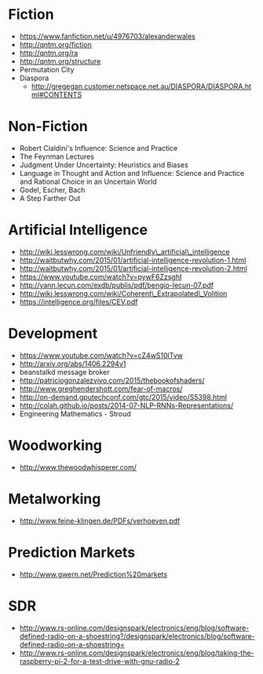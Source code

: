 Fiction
=======
- https://www.fanfiction.net/u/4976703/alexanderwales
- http://qntm.org/fiction
- http://qntm.org/ra
- http://qntm.org/structure
- Permutation City
- Diaspora
    - http://gregegan.customer.netspace.net.au/DIASPORA/DIASPORA.html#CONTENTS

Non-Fiction
===========
- Robert Cialdini's Influence: Science and Practice
- The Feynman Lectures 
- Judgment Under Uncertainty: Heuristics and Biases
- Language in Thought and Action and Influence: Science and Practice and Rational Choice in an Uncertain World
- Godel, Escher, Bach
- A Step Farther Out

Artificial Intelligence
=======================
- http://wiki.lesswrong.com/wiki/Unfriendly\_artificial\_intelligence
- http://waitbutwhy.com/2015/01/artificial-intelligence-revolution-1.html
- http://waitbutwhy.com/2015/01/artificial-intelligence-revolution-2.html
- https://www.youtube.com/watch?v=pywF6ZzsghI
- http://yann.lecun.com/exdb/publis/pdf/bengio-lecun-07.pdf
- http://wiki.lesswrong.com/wiki/Coherent\_Extrapolated\_Volition
- https://intelligence.org/files/CEV.pdf

Development
===========
- https://www.youtube.com/watch?v=cZ4wS10lTvw
- http://arxiv.org/abs/1406.2294v1
- beanstalkd message broker
- http://patriciogonzalezvivo.com/2015/thebookofshaders/
- http://www.greghendershott.com/fear-of-macros/
- http://on-demand.gputechconf.com/gtc/2015/video/S5398.html
- http://colah.github.io/posts/2014-07-NLP-RNNs-Representations/
- Engineering Mathematics - Stroud

Woodworking
===========
- http://www.thewoodwhisperer.com/

Metalworking
============
- http://www.feine-klingen.de/PDFs/verhoeven.pdf

Prediction Markets
==================
- http://www.gwern.net/Prediction%20markets

SDR
===
- http://www.rs-online.com/designspark/electronics/eng/blog/software-defined-radio-on-a-shoestring?/designspark/electronics/blog/software-defined-radio-on-a-shoestring=
- http://www.rs-online.com/designspark/electronics/eng/blog/taking-the-raspberry-pi-2-for-a-test-drive-with-gnu-radio-2
